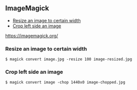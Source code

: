 ## ImageMagick

- [Resize an image to certain width](#resize-an-image-to-certain-width)
- [Crop left side an image](#crop-left-side-an-image)

https://imagemagick.org/

### Resize an image to certain width

```
$ magick convert image.jpg -resize 100 image-resized.jpg
```

### Crop left side an image

```
$ magick convert image -chop 1440x0 image-chopped.jpg
```
